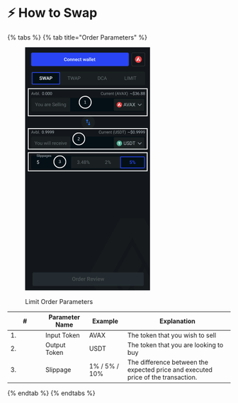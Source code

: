 # ⚡ How to Swap

{% tabs %}
{% tab title="Order Parameters" %}
<figure><img src="../../.gitbook/assets/twap.fi swap order panel.png" alt="" width="282"><figcaption><p>Limit Order Parameters</p></figcaption></figure>

<table><thead><tr><th width="65">#</th><th>Parameter Name</th><th>Example</th><th>Explanation</th></tr></thead><tbody><tr><td>1.</td><td>Input Token</td><td>AVAX</td><td>The token that you wish to sell</td></tr><tr><td>2.</td><td>Output Token </td><td>USDT</td><td>The token that you are looking to buy</td></tr><tr><td>3.</td><td>Slippage</td><td>1% / 5% / 10% </td><td>The difference between the expected price and executed price of the transaction.</td></tr></tbody></table>


{% endtab %}
{% endtabs %}

